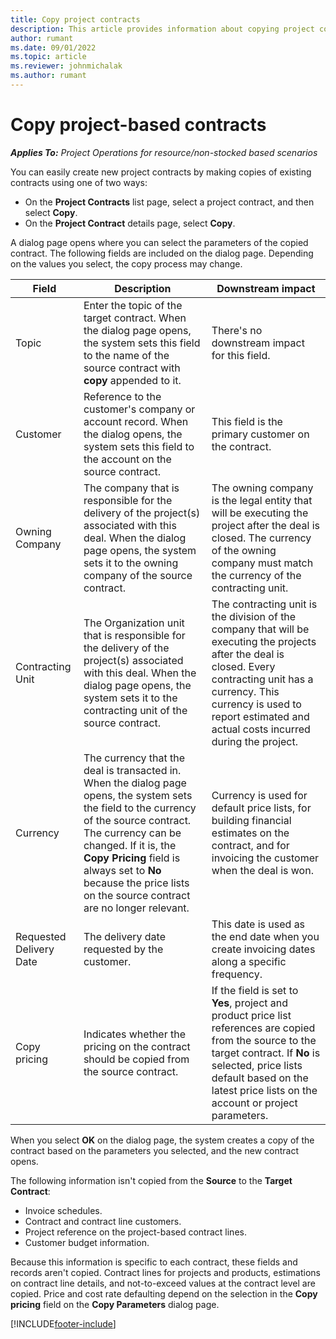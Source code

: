 ```yaml
---
title: Copy project contracts
description: This article provides information about copying project contracts in Project Operations.
author: rumant
ms.date: 09/01/2022
ms.topic: article
ms.reviewer: johnmichalak
ms.author: rumant
---
```


# Copy project-based contracts

_**Applies To:** Project Operations for resource/non-stocked based scenarios_

You can easily create new project contracts by making copies of existing contracts using one of two ways: 

  - On the **Project Contracts** list page, select a project contract, and then select **Copy**.
  - On the **Project Contract** details page, select **Copy**.

A dialog page opens where you can select the parameters of the copied contract. The following fields are included on the dialog page. Depending on the values you select, the copy process may change.

| **Field** | **Description** | **Downstream impact** |
| --- | --- | --- |
| Topic | Enter the topic of the target contract. When the dialog page opens, the system sets this field to the name of the source contract with **copy** appended to it. | There's no downstream impact for this field. |
| Customer | Reference to the customer's company or account record. When the dialog opens, the system sets this field to the account on the source contract. | This field is the primary customer on the contract. |
| Owning Company | The company that is responsible for the delivery of the project(s) associated with this deal. When the dialog page opens, the system sets it to the owning company of the source contract. | The owning company is the legal entity that will be executing the project after the deal is closed. The currency of the owning company must match the currency of the contracting unit. |
| Contracting Unit | The Organization unit that is responsible for the delivery of the project(s) associated with this deal. When the dialog page opens, the system sets it to the contracting unit of the source contract. | The contracting unit is the division of the company that will be executing the projects after the deal is closed. Every contracting unit has a currency. This currency is used to report estimated and actual costs incurred during the project. |
| Currency | The currency that the deal is transacted in. When the dialog page opens, the system sets the field to the currency of the source contract. The currency can be changed. If it is, the **Copy Pricing** field is always set to **No** because the price lists on the source contract are no longer relevant. | Currency is used for default price lists, for building financial estimates on the contract, and for invoicing the customer when the deal is won. |
| Requested Delivery Date | The delivery date requested by the customer. | This date is used as the end date when you create invoicing dates along a specific frequency. |
| Copy pricing | Indicates whether the pricing on the contract should be copied from the source contract. | If the field is set to **Yes**, project and product price list references are copied from the source to the target contract. If **No** is selected, price lists default based on the latest price lists on the account or project parameters. |

When you select **OK** on the dialog page, the system creates a copy of the contract based on the parameters you selected, and the new contract opens.

The following information isn't copied from the **Source** to the **Target Contract**:

  - Invoice schedules.
  - Contract and contract line customers.
  - Project reference on the project-based contract lines.
  - Customer budget information.

Because this information is specific to each contract, these fields and records aren't copied. Contract lines for projects and products, estimations on contract line details, and not-to-exceed values at the contract level are copied. Price and cost rate defaulting depend on the selection in the **Copy pricing** field on the **Copy Parameters** dialog page.


[!INCLUDE[footer-include](../../includes/footer-banner.md)]
